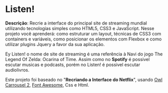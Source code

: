 # Listen!

**Descrição**: Recrie a interface do principal site de streaming mundial utilizando tecnologias simples como HTML5, CSS3 e JavaScript. Nesse projeto você aprenderá: como estruturar um layout, técnicas de CSS3 com containers e variáveis, como posicionar os elementos com Flexbox e como utilizar plugins Jquery a favor da sua aplicação.

Ey Listen! o nome de site de streaming é uma referência à Navi do jogo The Legend Of Zelda: Ocarina of Time. Assim como no **Spotify** é possivel escutar musicas e podcasts, porém no Listen! é possivel escutar audiolivros. 

Este projeto foi baseado no "**Recriando a Interface do Netflix**", usando [Owl Carrousel 2](https://owlcarousel2.github.io/OwlCarousel2/), [Font Awesome](https://fontawesome.com), Css e Html. 